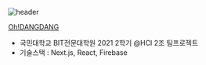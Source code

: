 ![header](https://capsule-render.vercel.app/api?type=waving&&color=auto&height=200&section=header&text=OH!DangDang&fontSize=60)

[Oh!DANGDANG](https://seungwoonlee90.github.io/business_it/#/)
- 국민대학교 BIT전문대학원 2021 2학기 @HCI 2조 팀프로젝트
- 기술스택 : Next.js, React, Firebase